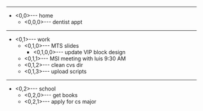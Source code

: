 
---
* <0,0>---  home
	* <0,0,0>---  dentist appt

---
* <0,1>---  work
	* <0,1,0>---  MTS slides
		* <0,1,0,0>---  update VIP block design
	* <0,1,1>---  MSI meeting with luis 9:30 AM
	* <0,1,2>---  clean cvs dir
	* <0,1,3>---  upload scripts

---
* <0,2>---  school
	* <0,2,0>---  get books
	* <0,2,1>---  apply for cs major

